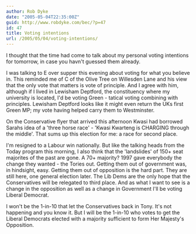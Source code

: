 ```yaml
---
author: Rob Dyke
date: "2005-05-04T22:35:00Z"
guid: http://www.robdyke.com/bec/?p=47
id: 47
title: Voting intentions
url: /2005/05/04/voting-intentions/
---
```

I thought that the time had come to talk about my personal voting intentions for tomorrow, in case you havn't guessed them already.

I was talking to E over supper this evening about voting for what you believe in. This reminded me of C of the Olive Tree on Willesden Lane and his view that the only vote that matters is vote of principle. And I agree with him, although if I lived in Lewisham Deptford, the constituency where my university is located, I'd be voting Green - tatical voting combining with principles. Lewisham Deptford looks like it might even return the UKs first Green MP; my vote having helped carry them to Westminster.

On the Conservative flyer that arrived this afternoon Kwasi had borrowed Sarahs idea of a 'three horse race' - 'Kwasi Kwarteng is CHARGING through the middle'. That sums up this election for me: a race for second place.

I'm resigned to a Labour win nationally. But like the talking heads from the Today program this morning, I also think that the 'landslides' of 150+ seat majorites of the past are gone. A 70+ majority? 1997 gave everybody the change they wanted - the Tories out. Getting them out of government was, in hindsight, easy. Getting them out of opposition is the hard part. They are still here, one general election later. The Lib Dems are the only hope that the Conservatives will be relegated to third place. And as what I want to see is a change in the opposition as well as a change in Government I'll be voting Liberal Democrat.

I won't be the 1-in-10 that let the Conservatives back in Tony. It's not happening and you know it. But I will be the 1-in-10 who votes to get the Liberal Democrats elected with a majority sufficient to form Her Majesty's Opposition.